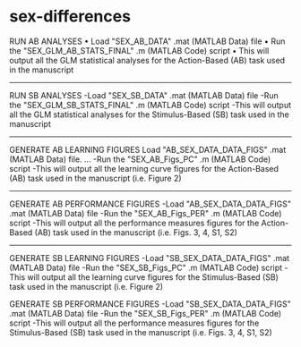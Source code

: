 # sex-differences

RUN AB ANALYSES
•	 Load "SEX_AB_DATA" .mat (MATLAB Data) file
•	 Run the "SEX_GLM_AB_STATS_FINAL" .m (MATLAB Code) script 
•	 This will output all the GLM statistical analyses for the Action-Based (AB) task used in the manuscript

-----
RUN SB ANALYSES
-Load "SEX_SB_DATA" .mat (MATLAB Data) file 
-Run the "SEX_GLM_SB_STATS_FINAL" .m (MATLAB Code) script 
-This will output all the GLM statistical analyses for the Stimulus-Based (SB) task used in the manuscript

----
GENERATE AB LEARNING FIGURES 
Load "AB_SEX_DATA_DATA_FIGS" .mat (MATLAB Data) file. ...
-Run the "SEX_AB_Figs_PC" .m (MATLAB Code) script 
-This will output all the learning curve figures for the Action-Based (AB) task used in the manuscript (i.e. Figure 2)

----
GENERATE AB PERFORMANCE FIGURES 
-Load "AB_SEX_DATA_DATA_FIGS" .mat (MATLAB Data) file 
-Run the "SEX_AB_Figs_PER" .m (MATLAB Code) script 
-This will output all the performance measures figures for the Action-Based (AB) task used in the manuscript (i.e. Figs. 3, 4, S1, S2)

----
GENERATE SB LEARNING FIGURES 
-Load "SB_SEX_DATA_DATA_FIGS" .mat (MATLAB Data) file 
-Run the "SEX_SB_Figs_PC" .m (MATLAB Code) script 
-This will output all the learning curve figures for the Stimulus-Based (SB) task used in the manuscript (i.e. Figure 2)

GENERATE SB PERFORMANCE FIGURES 
-Load "SB_SEX_DATA_DATA_FIGS" .mat (MATLAB Data) file 
-Run the "SEX_SB_Figs_PER" .m (MATLAB Code) script 
-This will output all the performance measures figures for the Stimulus-Based (SB) task used in the manuscript (i.e. Figs. 3, 4, S1, S2)
